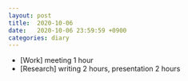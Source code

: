 ```yaml
---
layout: post
title:  2020-10-06
date:   2020-10-06 23:59:59 +0900
categories: diary
---
```


- [Work] meeting 1 hour
- [Research] writing 2 hours, presentation 2 hours